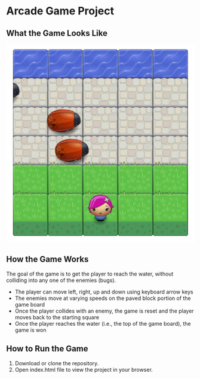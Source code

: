 # Arcade Game Project

## What the Game Looks Like

![alt text](https://github.com/mtodtling/fend-project-arcade-game/blob/master/images/Game.PNG)

## How the Game Works
The goal of the game is to get the player to reach the water, without colliding into any one of the enemies (bugs).

- The player can move left, right, up and down using keyboard arrow keys
- The enemies move at varying speeds on the paved block portion of the game board
- Once the player collides with an enemy, the game is reset and the player moves back to the starting square
- Once the player reaches the water (i.e., the top of the game board), the game is won

## How to Run the Game
1. Download or clone the repository.
2. Open index.html file to view the project in your browser.
